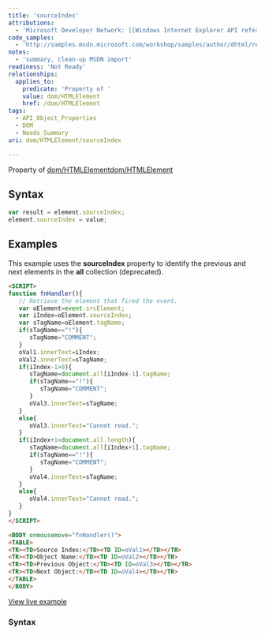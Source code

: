 ```yaml
---
title: 'sourceIndex'
attributions:
  - 'Microsoft Developer Network: [[Windows Internet Explorer API reference](http://msdn.microsoft.com/en-us/library/ie/hh828809%28v=vs.85%29.aspx) Article]'
code_samples:
  - 'http://samples.msdn.microsoft.com/workshop/samples/author/dhtml/refs/sourceIndex.htm'
notes:
  - 'summary, clean-up MSDN import'
readiness: 'Not Ready'
relationships:
  applies_to:
    predicate: 'Property of '
    value: dom/HTMLElement
    href: /dom/HTMLElement
tags:
  - API_Object_Properties
  - DOM
  - Needs_Summary
uri: dom/HTMLElement/sourceIndex

---
```

Property of [dom/HTMLElement](/dom/HTMLElement)[dom/HTMLElement](/dom/HTMLElement)

## Syntax

``` js
var result = element.sourceIndex;
element.sourceIndex = value;
```

## Examples

This example uses the **sourceIndex** property to identify the previous and next elements in the **all** collection (deprecated).

``` html
<SCRIPT>
function fnHandler(){
   // Retrieve the element that fired the event.
   var oElement=event.srcElement;
   var iIndex=oElement.sourceIndex;
   var sTagName=oElement.tagName;
   if(sTagName=="!"){
      sTagName="COMMENT";
   }
   oVal1.innerText=iIndex;
   oVal2.innerText=sTagName;
   if(iIndex-1>0){
      sTagName=document.all[iIndex-1].tagName;
      if(sTagName=="!"){
         sTagName="COMMENT";
      }
      oVal3.innerText=sTagName;
   }
   else{
      oVal3.innerText="Cannot read.";
   }
   if(iIndex+1<document.all.length){
      sTagName=document.all[iIndex+1].tagName;
      if(sTagName=="!"){
         sTagName="COMMENT";
      }
      oVal4.innerText=sTagName;
   }
   else{
      oVal4.innerText="Cannot read.";
   }
}
</SCRIPT>

<BODY onmousemove="fnHandler()">
<TABLE>
<TR><TD>Source Index:</TD><TD ID=oVal1></TD></TR>
<TR><TD>Object Name:</TD><TD ID=oVal2></TD></TR>
<TR><TD>Previous Object:</TD><TD ID=oVal3></TD></TR>
<TR><TD>Next Object:</TD><TD ID=oVal4></TD></TR>
</TABLE>
</BODY>
```

[View live example](http://samples.msdn.microsoft.com/workshop/samples/author/dhtml/refs/sourceIndex.htm)

### Syntax
